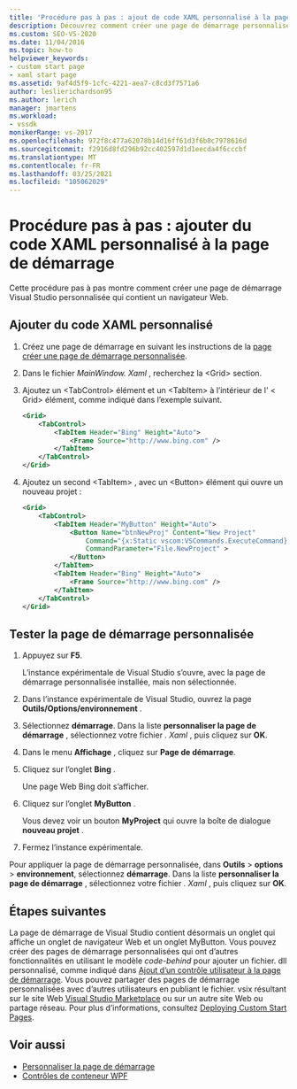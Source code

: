 ```yaml
---
title: 'Procédure pas à pas : ajout de code XAML personnalisé à la page de démarrage | Microsoft Docs'
description: Découvrez comment créer une page de démarrage personnalisée de Visual Studio qui contient un navigateur Web à l’aide de cette procédure pas à pas.
ms.custom: SEO-VS-2020
ms.date: 11/04/2016
ms.topic: how-to
helpviewer_keywords:
- custom start page
- xaml start page
ms.assetid: 9af4d5f9-1cfc-4221-aea7-c8cd3f7571a6
author: leslierichardson95
ms.author: lerich
manager: jmartens
ms.workload:
- vssdk
monikerRange: vs-2017
ms.openlocfilehash: 972f8c477a62078b14d16ff61d3f6b8c7978616d
ms.sourcegitcommit: f2916d8fd296b92cc402597d1d1eecda4f6cccbf
ms.translationtype: MT
ms.contentlocale: fr-FR
ms.lasthandoff: 03/25/2021
ms.locfileid: "105062029"
---
```

# <a name="walkthrough-add-custom-xaml-to-the-start-page"></a>Procédure pas à pas : ajouter du code XAML personnalisé à la page de démarrage

Cette procédure pas à pas montre comment créer une page de démarrage Visual Studio personnalisée qui contient un navigateur Web.

## <a name="add-custom-xaml"></a>Ajouter du code XAML personnalisé

1. Créez une page de démarrage en suivant les instructions de la [page créer une page de démarrage personnalisée](../extensibility/creating-a-custom-start-page.md).

2. Dans le fichier *MainWindow. Xaml* , recherchez la \<Grid> section.

3. Ajoutez un \<TabControl> élément et un \<TabItem> à l’intérieur de l' \< Grid> élément, comme indiqué dans l’exemple suivant.

    ```xml
    <Grid>
        <TabControl>
            <TabItem Header="Bing" Height="Auto">
                <Frame Source="http://www.bing.com" />
            </TabItem>
        </TabControl>
    </Grid>
    ```

4. Ajoutez un second \<TabItem> , avec un \<Button> élément qui ouvre un nouveau projet :

    ```xml
    <Grid>
        <TabControl>
            <TabItem Header="MyButton" Height="Auto">
                <Button Name="btnNewProj" Content="New Project"
                    Command="{x:Static vscom:VSCommands.ExecuteCommand}"
                    CommandParameter="File.NewProject" >
                </Button>
            </TabItem>
            <TabItem Header="Bing" Height="Auto">
                <Frame Source="http://www.bing.com" />
            </TabItem>
        </TabControl>
    </Grid>
    ```

## <a name="test-the-custom-start-page"></a>Tester la page de démarrage personnalisée

1. Appuyez sur **F5**.

     L’instance expérimentale de Visual Studio s’ouvre, avec la page de démarrage personnalisée installée, mais non sélectionnée.

2. Dans l’instance expérimentale de Visual Studio, ouvrez la page **Outils/Options/environnement** .

3. Sélectionnez **démarrage**. Dans la liste **personnaliser la page de démarrage** , sélectionnez votre fichier *. Xaml* , puis cliquez sur **OK**.

4. Dans le menu **Affichage** , cliquez sur **Page de démarrage**.

5. Cliquez sur l’onglet **Bing** .

     Une page Web Bing doit s’afficher.

6. Cliquez sur l’onglet **MyButton** .

     Vous devez voir un bouton **MyProject** qui ouvre la boîte de dialogue **nouveau projet** .

7. Fermez l’instance expérimentale.

Pour appliquer la page de démarrage personnalisée, dans **Outils**  >  **options**  >  **environnement**, sélectionnez **démarrage**. Dans la liste **personnaliser la page de démarrage** , sélectionnez votre fichier *. Xaml* , puis cliquez sur **OK**.

## <a name="next-steps"></a>Étapes suivantes

La page de démarrage de Visual Studio contient désormais un onglet qui affiche un onglet de navigateur Web et un onglet MyButton. Vous pouvez créer des pages de démarrage personnalisées qui ont d’autres fonctionnalités en utilisant le modèle *code-behind* pour ajouter un fichier. dll personnalisé, comme indiqué dans [Ajout d’un contrôle utilisateur à la page de démarrage](../extensibility/adding-user-control-to-the-start-page.md). Vous pouvez partager des pages de démarrage personnalisées avec d’autres utilisateurs en publiant le fichier. vsix résultant sur le site Web [Visual Studio Marketplace](https://marketplace.visualstudio.com/) ou sur un autre site Web ou partage réseau. Pour plus d’informations, consultez [Deploying Custom Start Pages](../extensibility/deploying-custom-start-pages.md).

## <a name="see-also"></a>Voir aussi

- [Personnaliser la page de démarrage](../ide/customizing-the-start-page-for-visual-studio.md)
- [Contrôles de conteneur WPF](/previous-versions/bb675291(v=vs.110))